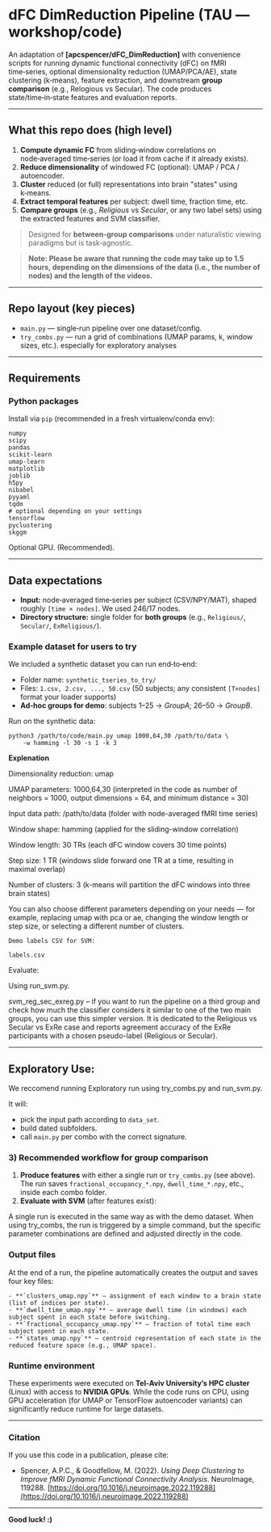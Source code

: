 # dFC DimReduction Pipeline (TAU — workshop/code)

An adaptation of **\[apcspencer/dFC\_DimReduction]** with convenience scripts for running dynamic functional connectivity (dFC) on fMRI time‑series, optional dimensionality reduction (UMAP/PCA/AE), state clustering (k‑means), feature extraction, and downstream **group comparison** (e.g., Relogious vs Secular). The code produces state/time‑in‑state features and evaluation reports.

---

## What this repo does (high level)

1. **Compute dynamic FC** from sliding‑window correlations on node‑averaged time‑series (or load it from cache if it already exists).  
2. **Reduce dimensionality** of windowed FC (optional): UMAP / PCA / autoencoder.
3. **Cluster** reduced (or full) representations into brain "states" using k‑means.
4. **Extract temporal features** per subject: dwell time, fraction time, etc.
5. **Compare groups** (e.g., *Religious* vs *Secular*, or any two label sets) using the extracted features and SVM classifier.

> Designed for **between‑group comparisons** under naturalistic viewing paradigms but is task‑agnostic.

> **Note: Please be aware that running the code may take up to 1.5 hours, depending on the dimensions of the data (i.e., the number of nodes) and the length of the videos.**

---

## Repo layout (key pieces)


* `main.py` — single‑run pipeline over one dataset/config.
* `try_combs.py` — run a grid of combinations (UMAP params, k, window sizes, etc.). especially for exploratory analyses

---

## Requirements

### Python packages

Install via `pip` (recommended in a fresh virtualenv/conda env):

```
numpy
scipy
pandas
scikit-learn
umap-learn
matplotlib
joblib
h5py           
nibabel         
pyyaml           
tqdm
# optional depending on your settings
tensorflow       
pyclustering     
skggm  
```

Optional GPU. (Recommended). 

---

## Data expectations

* **Input:** node‑averaged time‑series per subject (CSV/NPY/MAT), shaped roughly `[time × nodes]`. We used 246/17 nodes.
* **Directory structure:**  single folder for **both groups** (e.g., `Religious/`, `Secular/`, `ExReligious/`).

### Example dataset for users to try

We included a  synthetic dataset you can run end‑to‑end:

* Folder name: `synthetic_tseries_to_try/`
* Files: `1.csv, 2.csv, ..., 50.csv` (50 subjects; any consistent `[T×nodes]` format your loader supports)
* **Ad‑hoc groups for demo**: subjects 1–25 → *GroupA*; 26–50 → *GroupB*.

Run on the synthetic data:

```
python3 /path/to/code/main.py umap 1000,64,30 /path/to/data \
    -w hamming -l 30 -s 1 -k 3 

```
**Explenation**

Dimensionality reduction: umap

UMAP parameters: 1000,64,30 (interpreted in the code as number of neighbors = 1000, output dimensions = 64, and minimum distance = 30)

Input data path: /path/to/data (folder with node-averaged fMRI time series)

Window shape: hamming (applied for the sliding-window correlation)

Window length: 30 TRs (each dFC window covers 30 time points)

Step size: 1 TR (windows slide forward one TR at a time, resulting in maximal overlap)

Number of clusters: 3 (k-means will partition the dFC windows into three brain states)


You can also choose different parameters depending on your needs — for example, replacing umap with pca or ae, changing the window length or step size, or selecting a different number of clusters.

```
Demo labels CSV for SVM:

labels.csv
```

Evaluate:

Using run_svm.py. 

svm_reg_sec_exreg.py – if you want to run the pipeline on a third group and check how much the classifier considers it similar to one of the two main groups, you can use this simpler version. It is dedicated to the Religious vs Secular vs ExRe case and reports agreement accuracy of the ExRe participants with a chosen pseudo-label (Religious or Secular).

---

## Exploratory Use:
We reccomend running Exploratory run using try_combs.py and run_svm.py.

It will:

* pick the input path according to `data_set`.
* build dated subfolders.
* call `main.py` per combo with the correct signature.

### 3) Recommended workflow for **group comparison**

1. **Produce features** with either a single run or `try_combs.py` (see above). The run saves `fractional_occupancy_*.npy`, `dwell_time_*.npy`, etc., inside each combo folder.
2. **Evaluate with SVM** (after features exist):

A single run is executed in the same way as with the demo dataset.
When using try_combs, the run is triggered by a simple command, but the specific parameter combinations are defined and adjusted directly in the code.


### Output files

At the end of a run, the pipeline automatically creates the output and saves four key files:

```
- **`clusters_umap.npy`** – assignment of each window to a brain state (list of indices per state).  
- **`dwell_time_umap.npy`** – average dwell time (in windows) each subject spent in each state before switching.  
- **`fractional_occupancy_umap.npy`** – fraction of total time each subject spent in each state.  
- **`states_umap.npy`** – centroid representation of each state in the reduced feature space (e.g., UMAP space).

```

### Runtime environment

These experiments were executed on **Tel‑Aviv University’s HPC cluster** (Linux) with access to **NVIDIA GPUs**. While the code runs on CPU, using GPU acceleration (for UMAP or TensorFlow autoencoder variants) can significantly reduce runtime for large datasets.

---

### Citation

If you use this code in a publication, please cite:

* Spencer, A.P.C., & Goodfellow, M. (2022). *Using Deep Clustering to Improve fMRI Dynamic Functional Connectivity Analysis*. NeuroImage, 119288. [https://doi.org/10.1016/j.neuroimage.2022.119288](https://doi.org/10.1016/j.neuroimage.2022.119288)

---

**Good luck! :)**
